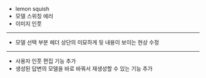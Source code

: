 - lemon squish
- 모델 스위칭 에러
- 이미지 인풋

---

- 모델 선택 부분 헤더 상단의 미묘하게 뒷 내용이 보이는 현상 수정

--- 
- 사용자 인풋 편집 기능 추가
- 생성된 답변의 모델을 바로 바꿔서 재생성할 수 있는 기능 추가

